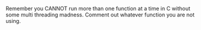 Remember you CANNOT run more than one function at a time in C without some multi threading madness. Comment out whatever function you are not using.

